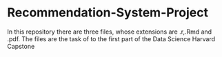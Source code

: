 # Recommendation-System-Project
In this repository there are three files, whose extensions are .r,.Rmd and .pdf.
The files are the task of to the first part of the Data Science Harvard Capstone
